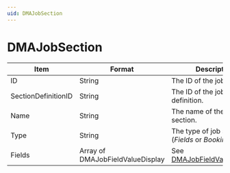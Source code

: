 ```yaml
---
uid: DMAJobSection
---
```


# DMAJobSection

| Item | Format | Description |
|--|--|--|
| ID | String | The ID of the job section. |
| SectionDefinitionID | String | The ID of the job section definition. |
| Name | String | The name of the job section. |
| Type | String | The type of job section (*Fields* or *Booking*). |
| Fields | Array of DMAJobFieldValueDisplay | See [DMAJobFieldValueDisplay](xref:DMAJobFieldValueDisplay). |
